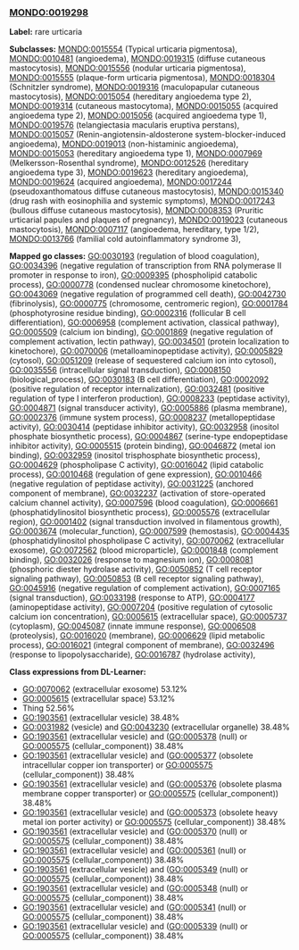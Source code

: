
### [MONDO:0019298](http://purl.obolibrary.org/obo/MONDO_0019298)
**Label:** rare urticaria

**Subclasses:** [MONDO:0015554](http://purl.obolibrary.org/obo/MONDO_0015554) (Typical urticaria pigmentosa), [MONDO:0010481](http://purl.obolibrary.org/obo/MONDO_0010481) (angioedema), [MONDO:0019315](http://purl.obolibrary.org/obo/MONDO_0019315) (diffuse cutaneous mastocytosis), [MONDO:0015556](http://purl.obolibrary.org/obo/MONDO_0015556) (nodular urticaria pigmentosa), [MONDO:0015555](http://purl.obolibrary.org/obo/MONDO_0015555) (plaque-form urticaria pigmentosa), [MONDO:0018304](http://purl.obolibrary.org/obo/MONDO_0018304) (Schnitzler syndrome), [MONDO:0019316](http://purl.obolibrary.org/obo/MONDO_0019316) (maculopapular cutaneous mastocytosis), [MONDO:0015054](http://purl.obolibrary.org/obo/MONDO_0015054) (hereditary angioedema type 2), [MONDO:0019314](http://purl.obolibrary.org/obo/MONDO_0019314) (cutaneous mastocytoma), [MONDO:0015055](http://purl.obolibrary.org/obo/MONDO_0015055) (acquired angioedema type 2), [MONDO:0015056](http://purl.obolibrary.org/obo/MONDO_0015056) (acquired angioedema type 1), [MONDO:0019576](http://purl.obolibrary.org/obo/MONDO_0019576) (telangiectasia macularis eruptiva perstans), [MONDO:0015057](http://purl.obolibrary.org/obo/MONDO_0015057) (Renin-angiotensin-aldosterone system-blocker-induced angioedema), [MONDO:0019013](http://purl.obolibrary.org/obo/MONDO_0019013) (non-histaminic angioedema), [MONDO:0015053](http://purl.obolibrary.org/obo/MONDO_0015053) (hereditary angioedema type 1), [MONDO:0007969](http://purl.obolibrary.org/obo/MONDO_0007969) (Melkersson-Rosenthal syndrome), [MONDO:0012526](http://purl.obolibrary.org/obo/MONDO_0012526) (hereditary angioedema type 3), [MONDO:0019623](http://purl.obolibrary.org/obo/MONDO_0019623) (hereditary angioedema), [MONDO:0019624](http://purl.obolibrary.org/obo/MONDO_0019624) (acquired angioedema), [MONDO:0017244](http://purl.obolibrary.org/obo/MONDO_0017244) (pseudoxanthomatous diffuse cutaneous mastocytosis), [MONDO:0015340](http://purl.obolibrary.org/obo/MONDO_0015340) (drug rash with eosinophilia and systemic symptoms), [MONDO:0017243](http://purl.obolibrary.org/obo/MONDO_0017243) (bullous diffuse cutaneous mastocytosis), [MONDO:0008353](http://purl.obolibrary.org/obo/MONDO_0008353) (Pruritic urticarial papules and plaques of pregnancy), [MONDO:0019023](http://purl.obolibrary.org/obo/MONDO_0019023) (cutaneous mastocytosis), [MONDO:0007117](http://purl.obolibrary.org/obo/MONDO_0007117) (angioedema, hereditary, type 1/2), [MONDO:0013766](http://purl.obolibrary.org/obo/MONDO_0013766) (familial cold autoinflammatory syndrome 3), 

**Mapped go classes:** [GO:0030193](http://purl.obolibrary.org/obo/GO_0030193) (regulation of blood coagulation), [GO:0034396](http://purl.obolibrary.org/obo/GO_0034396) (negative regulation of transcription from RNA polymerase II promoter in response to iron), [GO:0009395](http://purl.obolibrary.org/obo/GO_0009395) (phospholipid catabolic process), [GO:0000778](http://purl.obolibrary.org/obo/GO_0000778) (condensed nuclear chromosome kinetochore), [GO:0043069](http://purl.obolibrary.org/obo/GO_0043069) (negative regulation of programmed cell death), [GO:0042730](http://purl.obolibrary.org/obo/GO_0042730) (fibrinolysis), [GO:0000775](http://purl.obolibrary.org/obo/GO_0000775) (chromosome, centromeric region), [GO:0001784](http://purl.obolibrary.org/obo/GO_0001784) (phosphotyrosine residue binding), [GO:0002316](http://purl.obolibrary.org/obo/GO_0002316) (follicular B cell differentiation), [GO:0006958](http://purl.obolibrary.org/obo/GO_0006958) (complement activation, classical pathway), [GO:0005509](http://purl.obolibrary.org/obo/GO_0005509) (calcium ion binding), [GO:0001869](http://purl.obolibrary.org/obo/GO_0001869) (negative regulation of complement activation, lectin pathway), [GO:0034501](http://purl.obolibrary.org/obo/GO_0034501) (protein localization to kinetochore), [GO:0070006](http://purl.obolibrary.org/obo/GO_0070006) (metalloaminopeptidase activity), [GO:0005829](http://purl.obolibrary.org/obo/GO_0005829) (cytosol), [GO:0051209](http://purl.obolibrary.org/obo/GO_0051209) (release of sequestered calcium ion into cytosol), [GO:0035556](http://purl.obolibrary.org/obo/GO_0035556) (intracellular signal transduction), [GO:0008150](http://purl.obolibrary.org/obo/GO_0008150) (biological_process), [GO:0030183](http://purl.obolibrary.org/obo/GO_0030183) (B cell differentiation), [GO:0002092](http://purl.obolibrary.org/obo/GO_0002092) (positive regulation of receptor internalization), [GO:0032481](http://purl.obolibrary.org/obo/GO_0032481) (positive regulation of type I interferon production), [GO:0008233](http://purl.obolibrary.org/obo/GO_0008233) (peptidase activity), [GO:0004871](http://purl.obolibrary.org/obo/GO_0004871) (signal transducer activity), [GO:0005886](http://purl.obolibrary.org/obo/GO_0005886) (plasma membrane), [GO:0002376](http://purl.obolibrary.org/obo/GO_0002376) (immune system process), [GO:0008237](http://purl.obolibrary.org/obo/GO_0008237) (metallopeptidase activity), [GO:0030414](http://purl.obolibrary.org/obo/GO_0030414) (peptidase inhibitor activity), [GO:0032958](http://purl.obolibrary.org/obo/GO_0032958) (inositol phosphate biosynthetic process), [GO:0004867](http://purl.obolibrary.org/obo/GO_0004867) (serine-type endopeptidase inhibitor activity), [GO:0005515](http://purl.obolibrary.org/obo/GO_0005515) (protein binding), [GO:0046872](http://purl.obolibrary.org/obo/GO_0046872) (metal ion binding), [GO:0032959](http://purl.obolibrary.org/obo/GO_0032959) (inositol trisphosphate biosynthetic process), [GO:0004629](http://purl.obolibrary.org/obo/GO_0004629) (phospholipase C activity), [GO:0016042](http://purl.obolibrary.org/obo/GO_0016042) (lipid catabolic process), [GO:0010468](http://purl.obolibrary.org/obo/GO_0010468) (regulation of gene expression), [GO:0010466](http://purl.obolibrary.org/obo/GO_0010466) (negative regulation of peptidase activity), [GO:0031225](http://purl.obolibrary.org/obo/GO_0031225) (anchored component of membrane), [GO:0032237](http://purl.obolibrary.org/obo/GO_0032237) (activation of store-operated calcium channel activity), [GO:0007596](http://purl.obolibrary.org/obo/GO_0007596) (blood coagulation), [GO:0006661](http://purl.obolibrary.org/obo/GO_0006661) (phosphatidylinositol biosynthetic process), [GO:0005576](http://purl.obolibrary.org/obo/GO_0005576) (extracellular region), [GO:0001402](http://purl.obolibrary.org/obo/GO_0001402) (signal transduction involved in filamentous growth), [GO:0003674](http://purl.obolibrary.org/obo/GO_0003674) (molecular_function), [GO:0007599](http://purl.obolibrary.org/obo/GO_0007599) (hemostasis), [GO:0004435](http://purl.obolibrary.org/obo/GO_0004435) (phosphatidylinositol phospholipase C activity), [GO:0070062](http://purl.obolibrary.org/obo/GO_0070062) (extracellular exosome), [GO:0072562](http://purl.obolibrary.org/obo/GO_0072562) (blood microparticle), [GO:0001848](http://purl.obolibrary.org/obo/GO_0001848) (complement binding), [GO:0032026](http://purl.obolibrary.org/obo/GO_0032026) (response to magnesium ion), [GO:0008081](http://purl.obolibrary.org/obo/GO_0008081) (phosphoric diester hydrolase activity), [GO:0050852](http://purl.obolibrary.org/obo/GO_0050852) (T cell receptor signaling pathway), [GO:0050853](http://purl.obolibrary.org/obo/GO_0050853) (B cell receptor signaling pathway), [GO:0045916](http://purl.obolibrary.org/obo/GO_0045916) (negative regulation of complement activation), [GO:0007165](http://purl.obolibrary.org/obo/GO_0007165) (signal transduction), [GO:0033198](http://purl.obolibrary.org/obo/GO_0033198) (response to ATP), [GO:0004177](http://purl.obolibrary.org/obo/GO_0004177) (aminopeptidase activity), [GO:0007204](http://purl.obolibrary.org/obo/GO_0007204) (positive regulation of cytosolic calcium ion concentration), [GO:0005615](http://purl.obolibrary.org/obo/GO_0005615) (extracellular space), [GO:0005737](http://purl.obolibrary.org/obo/GO_0005737) (cytoplasm), [GO:0045087](http://purl.obolibrary.org/obo/GO_0045087) (innate immune response), [GO:0006508](http://purl.obolibrary.org/obo/GO_0006508) (proteolysis), [GO:0016020](http://purl.obolibrary.org/obo/GO_0016020) (membrane), [GO:0006629](http://purl.obolibrary.org/obo/GO_0006629) (lipid metabolic process), [GO:0016021](http://purl.obolibrary.org/obo/GO_0016021) (integral component of membrane), [GO:0032496](http://purl.obolibrary.org/obo/GO_0032496) (response to lipopolysaccharide), [GO:0016787](http://purl.obolibrary.org/obo/GO_0016787) (hydrolase activity), 

**Class expressions from DL-Learner:**

- [GO:0070062](http://purl.obolibrary.org/obo/GO_0070062) (extracellular exosome) 53.12%
- [GO:0005615](http://purl.obolibrary.org/obo/GO_0005615) (extracellular space) 53.12%
- Thing 52.56%
- [GO:1903561](http://purl.obolibrary.org/obo/GO_1903561) (extracellular vesicle) 38.48%
- [GO:0031982](http://purl.obolibrary.org/obo/GO_0031982) (vesicle) and [GO:0043230](http://purl.obolibrary.org/obo/GO_0043230) (extracellular organelle) 38.48%
- [GO:1903561](http://purl.obolibrary.org/obo/GO_1903561) (extracellular vesicle) and ([GO:0005378](http://purl.obolibrary.org/obo/GO_0005378) (null) or [GO:0005575](http://purl.obolibrary.org/obo/GO_0005575) (cellular_component)) 38.48%
- [GO:1903561](http://purl.obolibrary.org/obo/GO_1903561) (extracellular vesicle) and ([GO:0005377](http://purl.obolibrary.org/obo/GO_0005377) (obsolete intracellular copper ion transporter) or [GO:0005575](http://purl.obolibrary.org/obo/GO_0005575) (cellular_component)) 38.48%
- [GO:1903561](http://purl.obolibrary.org/obo/GO_1903561) (extracellular vesicle) and ([GO:0005376](http://purl.obolibrary.org/obo/GO_0005376) (obsolete plasma membrane copper transporter) or [GO:0005575](http://purl.obolibrary.org/obo/GO_0005575) (cellular_component)) 38.48%
- [GO:1903561](http://purl.obolibrary.org/obo/GO_1903561) (extracellular vesicle) and ([GO:0005373](http://purl.obolibrary.org/obo/GO_0005373) (obsolete heavy metal ion porter activity) or [GO:0005575](http://purl.obolibrary.org/obo/GO_0005575) (cellular_component)) 38.48%
- [GO:1903561](http://purl.obolibrary.org/obo/GO_1903561) (extracellular vesicle) and ([GO:0005370](http://purl.obolibrary.org/obo/GO_0005370) (null) or [GO:0005575](http://purl.obolibrary.org/obo/GO_0005575) (cellular_component)) 38.48%
- [GO:1903561](http://purl.obolibrary.org/obo/GO_1903561) (extracellular vesicle) and ([GO:0005361](http://purl.obolibrary.org/obo/GO_0005361) (null) or [GO:0005575](http://purl.obolibrary.org/obo/GO_0005575) (cellular_component)) 38.48%
- [GO:1903561](http://purl.obolibrary.org/obo/GO_1903561) (extracellular vesicle) and ([GO:0005349](http://purl.obolibrary.org/obo/GO_0005349) (null) or [GO:0005575](http://purl.obolibrary.org/obo/GO_0005575) (cellular_component)) 38.48%
- [GO:1903561](http://purl.obolibrary.org/obo/GO_1903561) (extracellular vesicle) and ([GO:0005348](http://purl.obolibrary.org/obo/GO_0005348) (null) or [GO:0005575](http://purl.obolibrary.org/obo/GO_0005575) (cellular_component)) 38.48%
- [GO:1903561](http://purl.obolibrary.org/obo/GO_1903561) (extracellular vesicle) and ([GO:0005341](http://purl.obolibrary.org/obo/GO_0005341) (null) or [GO:0005575](http://purl.obolibrary.org/obo/GO_0005575) (cellular_component)) 38.48%
- [GO:1903561](http://purl.obolibrary.org/obo/GO_1903561) (extracellular vesicle) and ([GO:0005339](http://purl.obolibrary.org/obo/GO_0005339) (null) or [GO:0005575](http://purl.obolibrary.org/obo/GO_0005575) (cellular_component)) 38.48%


